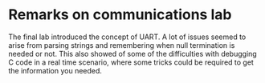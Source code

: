 # Remarks on communications lab

The final lab introduced the concept of UART. A lot of issues seemed to arise from parsing strings and remembering when null termination is needed or not. This also showed of some of the difficulties with debugging C code in a real time scenario, where some tricks could be required to get the information you needed.